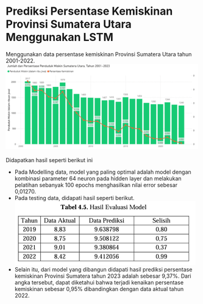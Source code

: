 <h1>Prediksi Persentase Kemiskinan Provinsi Sumatera Utara Menggunakan LSTM</h1>
Menggunakan data persentase kemiskinan Provinsi Sumatera Utara tahun 2001-2022.
<img src='https://github.com/Nazifatul-Fadhilah/prediksi-persentase-kemiskinan-sumatera-utara/blob/main/visualisasipbi.png'/>
<br> <br>
Didapatkan hasil seperti berikut ini
<ul>
   <li> Pada Modelling data, model yang paling optimal adalah model dengan kombinasi parameter 64 neuron pada hidden layer dan melakukan pelatihan sebanyak 100 epochs menghasilkan nilai error sebesar 0,01270. 
   </li>
   <li> Pada testing data, didapati hasil seperti berikut. <br>
      <img src='https://github.com/Nazifatul-Fadhilah/prediksi-persentase-kemiskinan-sumatera-utara/blob/main/prediksi%20data.png'/>
   </li>
   <li> Selain itu, dari model yang dibangun didapati hasil prediksi persentase kemiskinan Provinsi Sumatera tahun 2023 adalah sebesar 9,37%. Dari angka tersebut, dapat diketahui bahwa terjadi kenaikan persentase kemiskinan sebesar 0,95% dibandingkan dengan data aktual tahun 2022. </li>
</ul>

